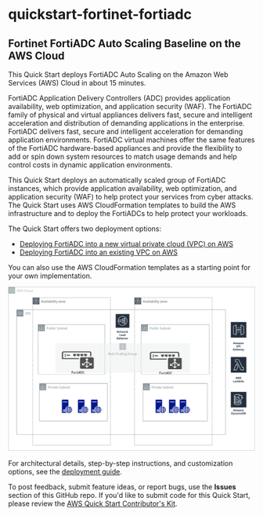 # quickstart-fortinet-fortiadc

## Fortinet FortiADC Auto Scaling Baseline on the AWS Cloud

This Quick Start deploys FortiADC Auto Scaling on the Amazon Web Services (AWS) Cloud in about 15 minutes.

FortiADC Application Delivery Controllers (ADC) provides application availability, web optimization, and application security (WAF). The FortiADC family of physical and virtual appliances delivers fast, secure and intelligent acceleration and distribution of demanding applications in the enterprise. FortiADC delivers fast, secure and intelligent acceleration for demanding application environments. FortiADC virtual machines offer the same features of the FortiADC hardware-based appliances and provide the flexibility to add or spin down system resources to match usage demands and help control costs in dynamic application environments.

This Quick Start deploys an automatically scaled group of FortiADC instances, which provide application availability, web optimization, and application security (WAF) to help protect your services from cyber attacks. The Quick Start uses AWS CloudFormation templates to build the AWS infrastructure and to deploy the FortiADCs to help protect your workloads.

The Quick Start offers two deployment options:

 - [Deploying FortiADC into a new virtual private cloud (VPC) on AWS](https://us-east-2.console.aws.amazon.com/cloudformation/home?region=us-east-2#/stacks/new?stackName=FortiadcASG&templateURL=https:%2F%2Fs3.amazonaws.com%2Faws-quickstart%2Fquickstart-fortinet-fortiadc%2Ftemplates%2Fworkload-master.template)
 - [Deploying FortiADC into an existing VPC on AWS](https://us-east-2.console.aws.amazon.com/cloudformation/home?region=us-east-2#/stacks/new?stackName=FortiadcASG&templateURL=https:%2F%2Fs3.amazonaws.com%2Faws-quickstart%2Fquickstart-fortinet-fortiadc%2Ftemplates%2Fworkload.template)

You can also use the AWS CloudFormation templates as a starting point for your own implementation.

![Architecture diagram](AWS/quickstart-fortinet-Fortiadc/Architecture.png)

For architectural details, step-by-step instructions, and customization options, see the [deployment guide](https://fwd.aws/xjzgv). 

To post feedback, submit feature ideas, or report bugs, use the **Issues** section of this GitHub repo. If you'd like to submit code for this Quick Start, please review the [AWS Quick Start Contributor's Kit](https://aws-quickstart.github.io/).
